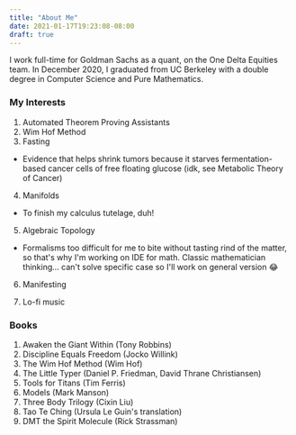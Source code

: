 ```yaml
---
title: "About Me"
date: 2021-01-17T19:23:08-08:00
draft: true
---
```


I work full-time for Goldman Sachs as a quant, on the One Delta Equities team. 
In December 2020, I graduated from UC Berkeley with a double degree in Computer Science and Pure Mathematics.


### My Interests
1. Automated Theorem Proving Assistants
2. Wim Hof Method
3. Fasting

- Evidence that helps shrink tumors because it starves fermentation-based cancer cells of free floating glucose (idk, see Metabolic Theory of Cancer)

4. Manifolds

- To finish my calculus tutelage, duh!

5. Algebraic Topology 

- Formalisms too difficult for me to bite without tasting rind of the matter, so that's why I'm working on IDE for math. Classic mathematician thinking... can't solve specific case so I'll work on general version 😂

6. Manifesting

7. Lo-fi music

### Books

1. Awaken the Giant Within (Tony Robbins)
2. Discipline Equals Freedom (Jocko Willink)
3. The Wim Hof Method (Wim Hof)
4. The Little Typer (Daniel P. Friedman, David Thrane Christiansen)
5. Tools for Titans (Tim Ferris)
6. Models (Mark Manson)
7. Three Body Trilogy (Cixin Liu)
8. Tao Te Ching (Ursula Le Guin's translation)
9. DMT the Spirit Molecule (Rick Strassman)
